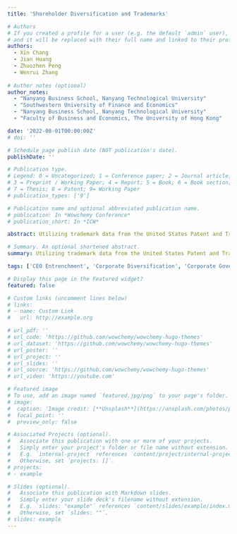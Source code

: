 ```yaml
---
title: 'Shareholder Diversification and Trademarks'

# Authors
# If you created a profile for a user (e.g. the default `admin` user), write the username (folder name) here
# and it will be replaced with their full name and linked to their profile.
authors:
  - Xin Chang
  - Jian Huang
  - Zhuozhen Peng
  - Wenrui Zhang
  
# Author notes (optional)
author_notes:
  - "Nanyang Business School, Nanyang Technological University"
  - "Southwestern University of Finance and Economics"
  - "Nanyang Business School, Nanyang Technological University"
  - "Faculty of Business and Economics, The University of Hong Kong"

date: '2022-08-01T00:00:00Z'
# doi: ''

# Schedule page publish date (NOT publication's date).
publishDate: ''

# Publication type.
# Legend: 0 = Uncategorized; 1 = Conference paper; 2 = Journal article;
# 3 = Preprint / Working Paper; 4 = Report; 5 = Book; 6 = Book section;
# 7 = Thesis; 8 = Patent; 9= Working Paper
# publication_types: ['9']

# Publication name and optional abbreviated publication name.
# publication: In *Wowchemy Conference*
# publication_short: In *ICW*

abstract: Utilizing trademark data from the United States Patent and Trademark Office, we examine the relation between newly registered trademarks and different types of institutional investors. The results show that firms with more diversified institutional ownership are associated with a larger number of new trademark registrations. The positive effect is stronger when the effectiveness of governance from diversified shareholders is higher, when CEOs have less risk-taking incentives, when CEOs are less entrenched, and when firms are exposed to a more competitive environment. We further find that firms with higher non-diversified institutional ownership tend to generate trademarks of lower future quality. They are more likely to renew existing trademarks rather than invest in more innovative activities to develop new products. Besides, we find that firms held by diversified institutional owners are more likely to share common words with their existing trademarks. Taken together, our analysis reveals the important role of diversified institutional ownership in shaping firms’ trademark activities. 

# Summary. An optional shortened abstract.
summary: Utilizing trademark data from the United States Patent and Trademark Office, we examine the relation between newly registered trademarks and different types of institutional investors. The results show that firms with more diversified institutional ownership are associated with a larger number of new trademark registrations. The positive effect is stronger when the effectiveness of governance from diversified shareholders is higher, when CEOs have less risk-taking incentives, when CEOs are less entrenched, and when firms are exposed to a more competitive environment. We further find that firms with higher non-diversified institutional ownership tend to generate trademarks of lower future quality. They are more likely to renew existing trademarks rather than invest in more innovative activities to develop new products. Besides, we find that firms held by diversified institutional owners are more likely to share common words with their existing trademarks. Taken together, our analysis reveals the important role of diversified institutional ownership in shaping firms’ trademark activities.

tags: ['CEO Entrenchment', 'Corporate Diversification', 'Corporate Governance', 'Institutional Ownership', 'Product Innovation', 'Trademarks']

# Display this page in the Featured widget?
featured: false

# Custom links (uncomment lines below)
# links:
# - name: Custom Link
#   url: http://example.org

# url_pdf: ''
# url_code: 'https://github.com/wowchemy/wowchemy-hugo-themes'
# url_dataset: 'https://github.com/wowchemy/wowchemy-hugo-themes'
# url_poster: ''
# url_project: ''
# url_slides: ''
# url_source: 'https://github.com/wowchemy/wowchemy-hugo-themes'
# url_video: 'https://youtube.com'

# Featured image
# To use, add an image named `featured.jpg/png` to your page's folder.
# image:
#  caption: 'Image credit: [**Unsplash**](https://unsplash.com/photos/pLCdAaMFLTE)'
#  focal_point: ''
#  preview_only: false

# Associated Projects (optional).
#   Associate this publication with one or more of your projects.
#   Simply enter your project's folder or file name without extension.
#   E.g. `internal-project` references `content/project/internal-project/index.md`.
#   Otherwise, set `projects: []`.
# projects:
# - example

# Slides (optional).
#   Associate this publication with Markdown slides.
#   Simply enter your slide deck's filename without extension.
#   E.g. `slides: "example"` references `content/slides/example/index.md`.
#   Otherwise, set `slides: ""`.
# slides: example
---
```

